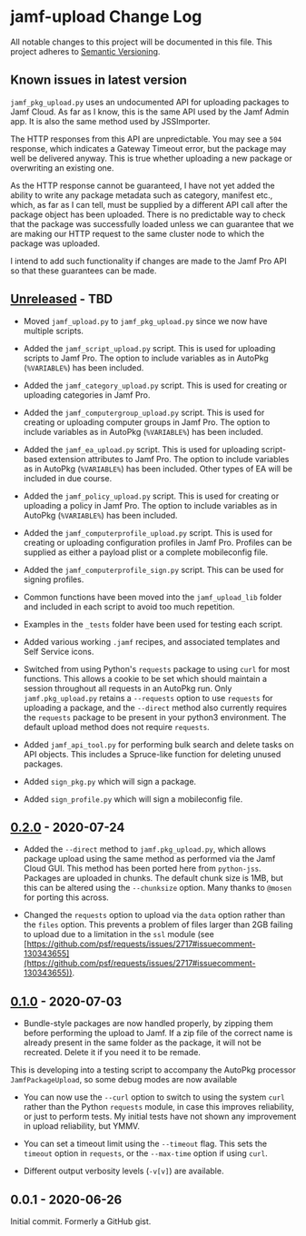 # jamf-upload Change Log

All notable changes to this project will be documented in this file. This project adheres to [Semantic Versioning](http://semver.org/).

## Known issues in latest version

`jamf_pkg_upload.py` uses an undocumented API for uploading packages to Jamf Cloud. As far as I know, this is the same API used by the Jamf Admin app. It is also the same method used by JSSImporter.

The HTTP responses from this API are unpredictable. You may see a `504` response, which indicates a Gateway Timeout error, but the package may well be delivered anyway. This is true whether uploading a new package or overwriting an existing one.

As the HTTP response cannot be guaranteed, I have not yet added the ability to write any package metadata such as category, manifest etc., which, as far as I can tell, must be supplied by a different API call after the package object has been uploaded. There is no predictable way to check that the package was successfully loaded unless we can guarantee that we are making our HTTP request to the same cluster node to which the package was uploaded.

I intend to add such functionality if changes are made to the Jamf Pro API so that these guarantees can be made.

## [Unreleased] - TBD

- Moved `jamf_upload.py` to `jamf_pkg_upload.py` since we now have multiple scripts.

- Added the `jamf_script_upload.py` script. This is used for uploading scripts to Jamf Pro. The option to include variables as in AutoPkg (`%VARIABLE%`) has been included.

- Added the `jamf_category_upload.py` script. This is used for creating or uploading categories in Jamf Pro.

- Added the `jamf_computergroup_upload.py` script. This is used for creating or uploading computer groups in Jamf Pro. The option to include variables as in AutoPkg (`%VARIABLE%`) has been included.

- Added the `jamf_ea_upload.py` script. This is used for uploading script-based extension attributes to Jamf Pro. The option to include variables as in AutoPkg (`%VARIABLE%`) has been included. Other types of EA will be included in due course.

- Added the `jamf_policy_upload.py` script. This is used for creating or uploading a policy in Jamf Pro. The option to include variables as in AutoPkg (`%VARIABLE%`) has been included.

- Added the `jamf_computerprofile_upload.py` script. This is used for creating or uploading configuration profiles in Jamf Pro. Profiles can be supplied as either a payload plist or a complete mobileconfig file.

- Added the `jamf_computerprofile_sign.py` script. This can be used for signing profiles.

- Common functions have been moved into the `jamf_upload_lib` folder and included in each script to avoid too much repetition.

- Examples in the `_tests` folder have been used for testing each script.

- Added various working `.jamf` recipes, and associated templates and Self Service icons.

- Switched from using Python's `requests` package to using `curl` for most functions. This allows a cookie to be set which should maintain a session throughout all requests in an AutoPkg run. Only `jamf.pkg_upload.py` retains a `--requests` option to use `requests` for uploading a package, and the `--direct` method also currently requires the `requests` package to be present in your python3 environment. The default upload method does not require `requests`.

- Added `jamf_api_tool.py` for performing bulk search and delete tasks on API objects. This includes a Spruce-like function for deleting unused packages.

- Added `sign_pkg.py` which will sign a package.

- Added `sign_profile.py` which will sign a mobileconfig file.

## [0.2.0] - 2020-07-24

- Added the `--direct` method to `jamf.pkg_upload.py`, which allows package upload using the same method as performed via the Jamf Cloud GUI. This method has been ported here from `python-jss`. Packages are uploaded in chunks. The default chunk size is 1MB, but this can be altered using the `--chunksize` option. Many thanks to `@mosen` for porting this across.

- Changed the `requests` option to upload via the `data` option rather than the `files` option. This prevents a problem of files larger than 2GB failing to upload due to a limitation in the `ssl` module (see [https://github.com/psf/requests/issues/2717#issuecomment-130343655](https://github.com/psf/requests/issues/2717#issuecomment-130343655)).

## [0.1.0] - 2020-07-03

- Bundle-style packages are now handled properly, by zipping them before performing the upload to Jamf. If a zip file of the correct name is already present in the same folder as the package, it will not be recreated. Delete it if you need it to be remade.

This is developing into a testing script to accompany the AutoPkg processor `JamfPackageUpload`, so some debug modes are now available

- You can now use the `--curl` option to switch to using the system `curl` rather than the Python `requests` module, in case this improves reliability, or just to perform tests. My initial tests have not shown any improvement in upload reliability, but YMMV.

- You can set a timeout limit using the `--timeout` flag. This sets the `timeout` option in `requests`, or the `--max-time` option if using `curl`.

- Different output verbosity levels (`-v[v]`) are available.

## 0.0.1 - 2020-06-26

Initial commit. Formerly a GitHub gist.

[unreleased]: https://github.com/grahampugh/JSSImporter/compare/v0.2.0...HEAD
[0.2.0]: https://github.com/grahampugh/JSSImporter/compare/v0.1.0...v0.2.0
[0.1.0]: https://github.com/grahampugh/JSSImporter/compare/v0.0.1...v0.1.0
